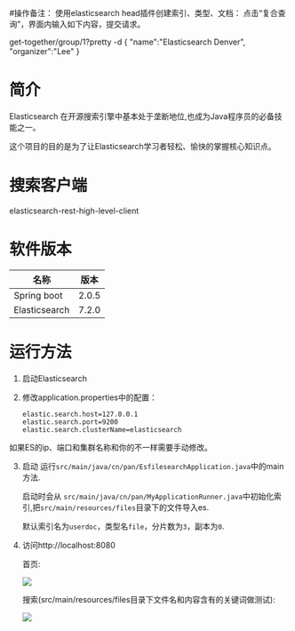 #操作备注：
使用elasticsearch head插件创建索引、类型、文档：
点击“复合查询”，界面内输入如下内容，提交请求。

get-together/group/1?pretty -d
{
"name":"Elasticsearch Denver",
"organizer":"Lee"
}



# 简介

Elasticsearch 在开源搜索引擎中基本处于垄断地位,也成为Java程序员的必备技能之一。

这个项目的目的是为了让Elasticsearch学习者轻松、愉快的掌握核心知识点。


# 搜索客户端

elasticsearch-rest-high-level-client

# 软件版本

| 名称          | 版本  |
| ------------- | ----- |
| Spring boot   | 2.0.5 |
| Elasticsearch | 7.2.0 |

# 运行方法

1. 启动Elasticsearch

2. 修改application.properties中的配置：

   ```properties
   elastic.search.host=127.0.0.1
   elastic.search.port=9200
   elastic.search.clusterName=elasticsearch
   ```

如果ES的ip、端口和集群名称和你的不一样需要手动修改。

3. 启动
   运行`src/main/java/cn/pan/EsfilesearchApplication.java`中的main方法.
   

   启动时会从  `src/main/java/cn/pan/MyApplicationRunner.java`中初始化索引,把`src/main/resources/files`目录下的文件导入es.

   默认索引名为`userdoc`，类型名`file`，分片数为`3`，副本为`0`.

4. 访问http://localhost:8080

   首页:

   ![](imgs/1.png)
   
   搜索(src/main/resources/files目录下文件名和内容含有的关键词做测试):

   ![](imgs/2.png)
